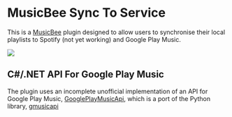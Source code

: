 MusicBee Sync To Service
======================================

This is a [MusicBee](http://getmusicbee.com) plugin  designed to allow users to synchronise their local playlists to Spotify (not yet working) and Google Play Music.

<img src="https://github.com/mitchhymel/MusicBeeSyncToService/blob/master/Screenshot.png" >


C#/.NET API For Google Play Music
----------------------------------

The plugin uses an incomplete unofficial implementation of an API for Google Play Music, [GooglePlayMusicApi](https://github.com/mitchhymel/GooglePlayMusicAPI), which is a port of the Python library, [gmusicapi](https://github.com/simon-weber/Unofficial-Google-Music-API)

